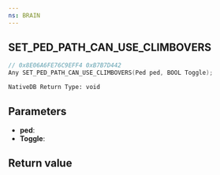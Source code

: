 ```yaml
---
ns: BRAIN
---
```

## SET_PED_PATH_CAN_USE_CLIMBOVERS

```c
// 0x8E06A6FE76C9EFF4 0xB7B7D442
Any SET_PED_PATH_CAN_USE_CLIMBOVERS(Ped ped, BOOL Toggle);
```

```
NativeDB Return Type: void
```

## Parameters
* **ped**: 
* **Toggle**: 

## Return value
